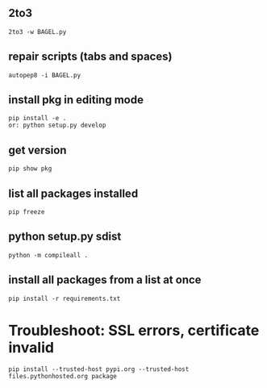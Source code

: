 ## 2to3 
    
    2to3 -w BAGEL.py

## repair scripts (tabs and spaces)
    
    autopep8 -i BAGEL.py
    
## install pkg in editing mode
    pip install -e .
    or: python setup.py develop

## get version 
    pip show pkg

## list all packages installed
    pip freeze

## python setup.py sdist

    python -m compileall .

## install all packages from a list at once
    pip install -r requirements.txt

# Troubleshoot: SSL errors, certificate invalid  
    pip install --trusted-host pypi.org --trusted-host files.pythonhosted.org package  
